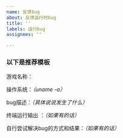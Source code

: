 ```yaml
---
name: 反馈bug
about: 反馈运行时bug
title: ''
labels: 运行bug
assignees: ''

---
```


### 以下是推荐模板
游戏名称：

操作系统：*（uname -a）*

bug描述：*（具体说说发生了什么）*

终端运行输出 ：*（如果有的话）*

自行尝试解决bug的方式和结果：*（如果有的话）*
